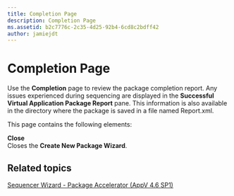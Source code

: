 ```yaml
---
title: Completion Page
description: Completion Page
ms.assetid: b2c7776c-2c35-4d25-92b4-6cd8c2bdff42
author: jamiejdt
---
```


# Completion Page


Use the **Completion** page to review the package completion report. Any issues experienced during sequencing are displayed in the **Successful Virtual Application Package Report** pane. This information is also available in the directory where the package is saved in a file named Report.xml.

This page contains the following elements:

<a href="" id="close"></a>**Close**  
Closes the **Create New Package Wizard**.

## Related topics


[Sequencer Wizard - Package Accelerator (AppV 4.6 SP1)](sequencer-wizard---package-accelerator--appv-46-sp1-.md)

 

 





